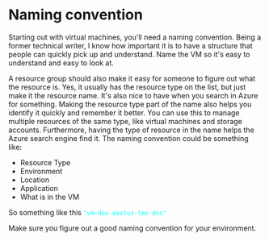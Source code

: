 # Naming convention

Starting out with virtual machines, you'll need a naming convention.  Being a former technical writer, I know how important it is to have a structure that people can quickly pick up and understand.  Name the VM so it's easy to understand and easy to look at.  

A resource group should also make it easy for someone to figure out what the resource is. Yes, it usually has the resource type on the list, but just make it the resource name. It's also nice to have when you search in Azure for something. Making the resource type part of the name also helps you identify it quickly and remember it better. You can use this to manage multiple resources of the same type, like virtual machines and storage accounts. Furthermore, having the type of resource in the name helps the Azure search engine find it.   The naming convention could be something like:

- Resource Type
- Environment
- Location
- Application
- What is in the VM

So something like this <code style="color : cyan">"vm-dev-eastus-lms-dns"</code>

Make sure you figure out a good naming convention for your environment.

